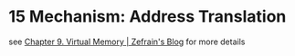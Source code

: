 # 15 Mechanism: Address Translation

see [Chapter 9. Virtual Memory | Zefrain's Blog](https://zefrain.github.io/docs/TOC/computer/system/csapp/part2/ch09) for more details

